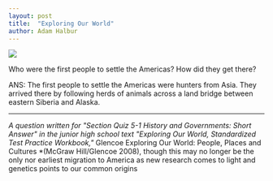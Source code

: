 ```yaml
---
layout: post
title:  "Exploring Our World"
author: Adam Halbur
---
```


![](https://c1.staticflickr.com/5/4887/46053156555_9faeba7b2d_h.jpg)

Who were the first people to settle the Americas? How did they get there?  

ANS: The first people to settle the Americas were hunters from Asia. They arrived there by following herds of animals across a land bridge between eastern Siberia and Alaska.  

--------------------------
*A question written for "Section Quiz 5-1 History and Governments: Short Answer" in the junior high school text "Exploring Our World, Standardized Test Practice Workbook,"* Glencoe Exploring Our World: People, Places and Cultures *(McGraw Hill/Glencoe 2008), though this may no longer be the only nor earliest migration to America as new research comes to light and genetics points to our common origins
